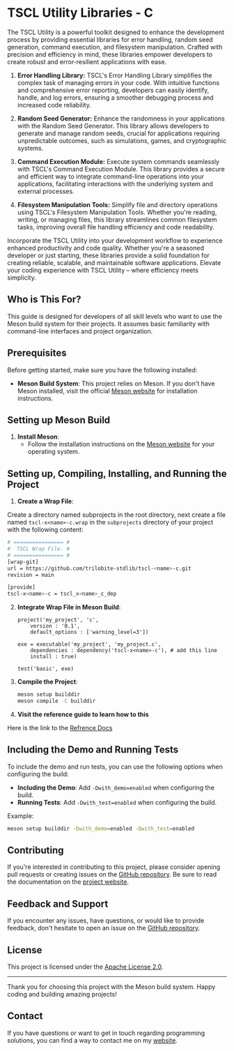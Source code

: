 # TSCL Utility Libraries - **C**

The TSCL Utility is a powerful toolkit designed to enhance the development process by providing essential libraries for error handling, random seed generation, command execution, and filesystem manipulation. Crafted with precision and efficiency in mind, these libraries empower developers to create robust and error-resilient applications with ease.

1. **Error Handling Library:**
   TSCL's Error Handling Library simplifies the complex task of managing errors in your code. With intuitive functions and comprehensive error reporting, developers can easily identify, handle, and log errors, ensuring a smoother debugging process and increased code reliability.

2. **Random Seed Generator:**
   Enhance the randomness in your applications with the Random Seed Generator. This library allows developers to generate and manage random seeds, crucial for applications requiring unpredictable outcomes, such as simulations, games, and cryptographic systems.

3. **Command Execution Module:**
   Execute system commands seamlessly with TSCL's Command Execution Module. This library provides a secure and efficient way to integrate command-line operations into your applications, facilitating interactions with the underlying system and external processes.

4. **Filesystem Manipulation Tools:**
   Simplify file and directory operations using TSCL's Filesystem Manipulation Tools. Whether you're reading, writing, or managing files, this library streamlines common filesystem tasks, improving overall file handling efficiency and code readability.

Incorporate the TSCL Utility into your development workflow to experience enhanced productivity and code quality. Whether you're a seasoned developer or just starting, these libraries provide a solid foundation for creating reliable, scalable, and maintainable software applications. Elevate your coding experience with TSCL Utility – where efficiency meets simplicity.

## Who is This For?

This guide is designed for developers of all skill levels who want to use the Meson build system for their projects. It assumes basic familiarity with command-line interfaces and project organization.

## Prerequisites

Before getting started, make sure you have the following installed:

- **Meson Build System**: This project relies on Meson. If you don't have Meson installed, visit the official [Meson website](https://mesonbuild.com/Getting-meson.html) for installation instructions.

## Setting up Meson Build

1. **Install Meson**:
   - Follow the installation instructions on the [Meson website](https://mesonbuild.com/Getting-meson.html) for your operating system.

## Setting up, Compiling, Installing, and Running the Project

1. **Create a Wrap File**:

Create a directory named subprojects in the root directory, next create a file named `tscl-x<name>-c.wrap` in the `subprojects` directory of your project with the following content:

   ```bash
   # ================ #
   #  TSCL Wrap File. #
   # ================ #
   [wrap-git]
   url = https://github.com/trilobite-stdlib/tscl-<name>-c.git
   revision = main
   
   [provide]
   tscl-x<name>-c = tscl_x<name>_c_dep
   ```

2. **Integrate Wrap File in Meson Build**:
   ```meson
   project('my_project', 'c',
       version : '0.1',
       default_options : ['warning_level=3'])

   exe = executable('my_project', 'my_project.c',
       dependencies : dependency('tscl-x<name>-c'), # add this line
       install : true)

   test('basic', exe)
   ```

3. **Compile the Project**:
   ```bash
   meson setup builddir
   meson compile -C builddir
   ```

4. **Visit the reference guide to learn how to this**

Here is the link to the [Refrence Docs](https://trilobite.home.blog/reference-docs/)

## Including the Demo and Running Tests

To include the demo and run tests, you can use the following options when configuring the build:

- **Including the Demo**: Add `-Dwith_demo=enabled` when configuring the build.
- **Running Tests**: Add `-Dwith_test=enabled` when configuring the build.

Example:

```bash
meson setup builddir -Dwith_demo=enabled -Dwith_test=enabled
```

## Contributing

If you're interested in contributing to this project, please consider opening pull requests or creating issues on the [GitHub repository](https://github.com/dreamer-coding-555/meson-lib-c). Be sure to read the documentation on the [project website](https://trilobite.home.blog).

## Feedback and Support

If you encounter any issues, have questions, or would like to provide feedback, don't hesitate to open an issue on the [GitHub repository](https://github.com/dreamer-coding-555/meson-lib-c/issues).

## License

This project is licensed under the [Apache License 2.0](LICENSE).

---

Thank you for choosing this project with the Meson build system. Happy coding and building amazing projects!

## Contact

If you have questions or want to get in touch regarding programming solutions, you can find a way to contact me on my [website](https://trilobite.code.blog/contact/).
